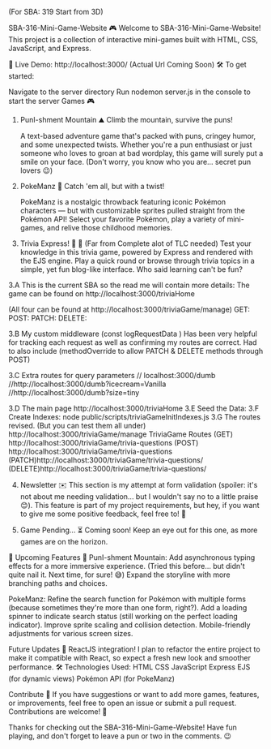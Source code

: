 (For SBA: 319 Start from 3D)

SBA-316-Mini-Game-Website 🎮
Welcome to SBA-316-Mini-Game-Website!
This project is a collection of interactive mini-games built with HTML, CSS, JavaScript, and Express.

🚀 Live Demo: http://localhost:3000/ (Actual Url Coming Soon)
🛠 To get started:

Navigate to the server directory
Run nodemon server.js in the console to start the server
Games 🎮

1. PunI-shment Mountain ⛰️
   Climb the mountain, survive the puns!

   A text-based adventure game that's packed with puns, cringey humor, and some unexpected twists. Whether you're a pun enthusiast or just someone who loves to groan at bad wordplay, this game will surely put a smile on your face. (Don't worry, you know who you are... secret pun lovers 😉)

2. PokeManz 🐾
   Catch 'em all, but with a twist!

   PokeManz is a nostalgic throwback featuring iconic Pokémon characters — but with customizable sprites pulled straight from the Pokémon API! Select your favorite Pokémon, play a variety of mini-games, and relive those childhood memories.

3. Trivia Express! 🧠 🚅 (Far from Complete alot of TLC needed)
   Test your knowledge in this trivia game, powered by Express and rendered with the EJS engine. Play a quick round or browse through trivia topics in a simple, yet fun blog-like interface. Who said learning can't be fun?

3.A This is the current SBA so the read me will contain more details:
The game can be found on http://localhost:3000/triviaHome

(All four can be found at http://localhost:3000/triviaGame/manage)
GET:
POST:
PATCH:
DELETE:

3.B My custom middleware (const logRequestData )
Has been very helpful for tracking each request as well as confirming my routes are correct.
Had to also include (methodOverride to allow PATCH & DELETE methods through POST)

3.C Extra routes for query parameters
// localhost:3000/dumb
//http://localhost:3000/dumb?icecream=Vanilla
//http://localhost:3000/dumb?size=tiny

3.D The main page http://localhost:3000/triviaHome
3.E Seed the Data:
3.F Create Indexes: node public/scripts/triviaGameInitIndexes.js
3.G The routes revised. (But you can test them all under)
http://localhost:3000/triviaGame/manage
TriviaGame Routes
(GET) http://localhost:3000/triviaGame/trivia-questions
(POST) http://localhost:3000/triviaGame/trivia-questions
(PATCH)http://localhost:3000/triviaGame/trivia-questions/<id>
(DELETE)http://localhost:3000/triviaGame/trivia-questions/<id>

4. Newsletter ✉️
   This section is my attempt at form validation (spoiler: it's not about me needing validation... but I wouldn't say no to a little praise 😊). This feature is part of my project requirements, but hey, if you want to give me some positive feedback, feel free to! 💌

5. Game Pending... ⏳
   Coming soon! Keep an eye out for this one, as more games are on the horizon.

🚧 Upcoming Features 🚧
PunI-shment Mountain:
Add asynchronous typing effects for a more immersive experience. (Tried this before... but didn't quite nail it. Next time, for sure! 😅)
Expand the storyline with more branching paths and choices.

PokeManz:
Refine the search function for Pokémon with multiple forms (because sometimes they're more than one form, right?).
Add a loading spinner to indicate search status (still working on the perfect loading indicator).
Improve sprite scaling and collision detection.
Mobile-friendly adjustments for various screen sizes.

Future Updates 🔮
ReactJS integration! I plan to refactor the entire project to make it compatible with React, so expect a fresh new look and smoother performance.
🛠 Technologies Used:
HTML
CSS
JavaScript
Express
EJS (for dynamic views)
Pokémon API (for PokeManz)

Contribute 📝
If you have suggestions or want to add more games, features, or improvements, feel free to open an issue or submit a pull request. Contributions are welcome! 🚀

Thanks for checking out the SBA-316-Mini-Game-Website! Have fun playing, and don't forget to leave a pun or two in the comments. 😉
